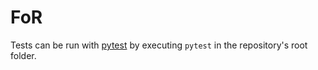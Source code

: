# FoR 

Tests can be run with [pytest](https://docs.pytest.org/en/latest/) by executing `pytest` in the repository's root folder.